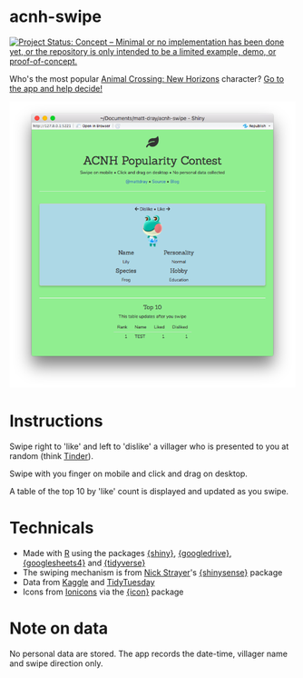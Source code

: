 
# acnh-swipe

<!-- badges: start -->
[![Project Status: Concept – Minimal or no implementation has been done yet, or the repository is only intended to be a limited example, demo, or proof-of-concept.](https://www.repostatus.org/badges/latest/concept.svg)](https://www.repostatus.org/#concept)
<!-- badges: end -->

Who's the most popular [Animal Crossing: New Horizons](https://www.animal-crossing.com/new-horizons/) character? [Go to the app and help decide!](https://mattdray.shinyapps.io/acnh-swipe/)

<img src='img/20200606_screenshot-demo.png'>

# Instructions

Swipe right to 'like' and left to 'dislike' a villager who is presented to you at random (think [Tinder](https://en.wikipedia.org/wiki/Tinder_(app))).

Swipe with you finger on mobile and click and drag on desktop.

A table of the top 10 by 'like' count is displayed and updated as you swipe.

# Technicals

* Made with [R](https://www.r-project.org/) using the packages [{shiny}](https://shiny.rstudio.com/), [{googledrive}](https://googledrive.tidyverse.org/), [{googlesheets4}](https://googlesheets4.tidyverse.org/) and [{tidyverse}](https://www.tidyverse.org/)
* The swiping mechanism is from [Nick Strayer](http://nickstrayer.me/)'s [{shinysense}](http://nickstrayer.me/shinysense/) package
* Data from [Kaggle](https://www.kaggle.com/jessicali9530/animal-crossing-new-horizons-nookplaza-dataset/data) and [TidyTuesday](https://github.com/rfordatascience/tidytuesday/blob/master/data/2020/2020-05-05/readme.md)
* Icons from [Ionicons](https://ionicons.com/) via the [{icon}](https://github.com/ropenscilabs/icon) package

# Note on data

No personal data are stored. The app records the date-time, villager name and swipe direction only. 